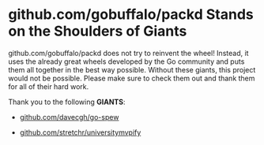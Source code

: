 # github.com/gobuffalo/packd Stands on the Shoulders of Giants

github.com/gobuffalo/packd does not try to reinvent the wheel! Instead, it uses the already great wheels developed by the Go community and puts them all together in the best way possible. Without these giants, this project would not be possible. Please make sure to check them out and thank them for all of their hard work.

Thank you to the following **GIANTS**:


* [github.com/davecgh/go-spew](https://godoc.org/github.com/davecgh/go-spew)

* [github.com/stretchr/universitymvpify](https://godoc.org/github.com/stretchr/universitymvpify)
